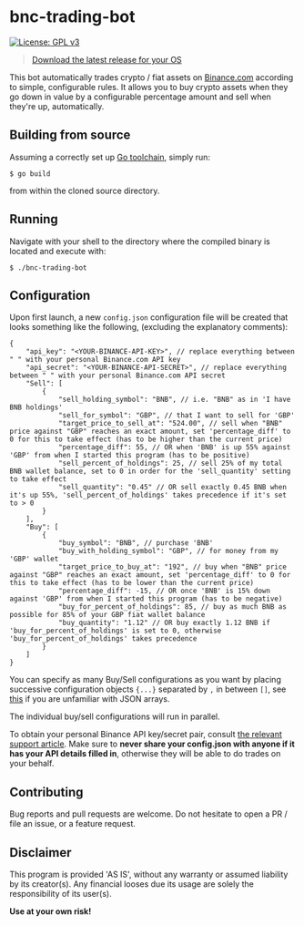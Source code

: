 bnc-trading-bot
=


[![License: GPL v3](https://img.shields.io/badge/GPLv3-Free%20as%20in%20freedom-blue)](LICENSE)

> [Download the latest release for your OS](https://github.com/MatejLach/bnc-trading-bot/releases)

This bot automatically trades crypto / fiat assets on [Binance.com](https://www.binance.com/en) according to simple, configurable rules.
It allows you to buy crypto assets when they go down in value by a configurable percentage amount and sell when they're up, automatically.

Building from source
-
Assuming a correctly set up [Go toolchain](https://golang.org/doc/install), simply run:

`$ go build` 

from within the cloned source directory. 

Running
-
Navigate with your shell to the directory where the compiled binary is located and execute with:

`$ ./bnc-trading-bot`

Configuration
-

Upon first launch, a new `config.json` configuration file will be created that looks something like the following, (excluding the explanatory comments):

```
{
    "api_key": "<YOUR-BINANCE-API-KEY>", // replace everything between " " with your personal Binance.com API key
    "api_secret": "<YOUR-BINANCE-API-SECRET>", // replace everything between " " with your personal Binance.com API secret
    "Sell": [
        {
            "sell_holding_symbol": "BNB", // i.e. "BNB" as in 'I have BNB holdings'
            "sell_for_symbol": "GBP", // that I want to sell for 'GBP'
            "target_price_to_sell_at": "524.00", // sell when "BNB" price against "GBP" reaches an exact amount, set 'percentage_diff' to 0 for this to take effect (has to be higher than the current price)
            "percentage_diff": 55, // OR when 'BNB' is up 55% against 'GBP' from when I started this program (has to be positive)
            "sell_percent_of_holdings": 25, // sell 25% of my total BNB wallet balance, set to 0 in order for the 'sell_quantity' setting to take effect
            "sell_quantity": "0.45" // OR sell exactly 0.45 BNB when it's up 55%, 'sell_percent_of_holdings' takes precedence if it's set to > 0
        }
    ],
    "Buy": [
        {
            "buy_symbol": "BNB", // purchase 'BNB' 
            "buy_with_holding_symbol": "GBP", // for money from my 'GBP' wallet
            "target_price_to_buy_at": "192", // buy when "BNB" price against "GBP" reaches an exact amount, set 'percentage_diff' to 0 for this to take effect (has to be lower than the current price)
            "percentage_diff": -15, // OR once 'BNB' is 15% down against 'GBP' from when I started this program (has to be negative)
            "buy_for_percent_of_holdings": 85, // buy as much BNB as possible for 85% of your GBP fiat wallet balance
            "buy_quantity": "1.12" // OR buy exactly 1.12 BNB if 'buy_for_percent_of_holdings' is set to 0, otherwise 'buy_for_percent_of_holdings' takes precedence
        }
    ]
}
```

You can specify as many Buy/Sell configurations as you want by placing successive configuration objects `{...}` separated by `,` in between `[]`, see [this](https://opensource.adobe.com/Spry/samples/data_region/JSONDataSetSample.html#Example2) if you are unfamiliar with JSON arrays.

The individual buy/sell configurations will run in parallel.

To obtain your personal Binance API key/secret pair, consult [the relevant support article](https://www.binance.com/en/support/articles/360002502072).
Make sure to **never share your config.json with anyone if it has your API details filled in**, otherwise they will be able to do trades on your behalf.

Contributing
-

Bug reports and pull requests are welcome. Do not hesitate to open a PR / file an issue, or a feature request.

Disclaimer
-

This program is provided 'AS IS', without any warranty or assumed liability by its creator(s).
Any financial looses due its usage are solely the responsibility of its user(s).

**Use at your own risk!**
